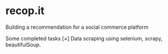 # recop.it

Building a recommendation for a social commerce platform 

Some completed tasks
[×] Data scraping using selenium, scrapy, beautifulSoup.
